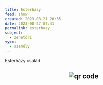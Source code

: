 ```yaml
---
title: Esterházy
feed: show
created: 2023-08-21 20:35
date: 2023-08-27 07:41
permalink: esterhazy
subject:
  - zenetöri
type:
  - személy
---
```


Esterházy család



## <p style="text-align: center;"><img src="https://chart.googleapis.com/chart?cht=qr&chl=https://notes.andrasdenes.com/esterhazy&chs=180x180&choe=UTF-8&chld=L|2" alt="qr code"></p>

